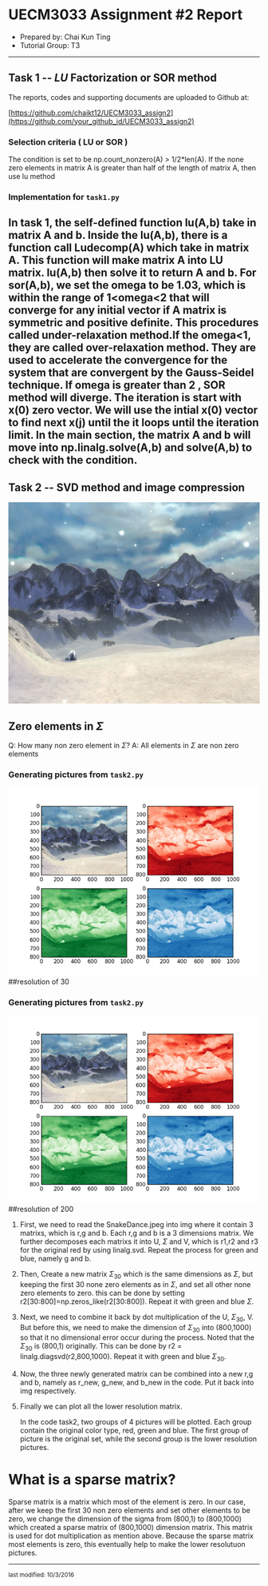 UECM3033 Assignment #2 Report
========================================================

- Prepared by: Chai Kun Ting
- Tutorial Group: T3

--------------------------------------------------------

## Task 1 --  $LU$ Factorization or SOR method

The reports, codes and supporting documents are uploaded to Github at: 

[https://github.com/chaikt12/UECM3033_assign2](https://github.com/your_github_id/UECM3033_assign2)

### Selection criteria ( LU or SOR )
The condition is set to be np.count_nonzero(A) > 1/2*len(A). If the none zero elements in matrix A is greater than half of the length of matrix A, then use lu method
### Implementation for `task1.py`
In task 1, the self-defined function lu(A,b) take in matrix A and b. Inside the lu(A,b), there is a function call Ludecomp(A) which take in matrix A. This function will make matrix A into LU matrix. lu(A,b) then solve it to return A and b. For sor(A,b), we set the omega to be 1.03, which is within the range of 1<omega<2 that will converge for any initial vector if A matrix is symmetric and positive definite. This procedures called under-relaxation method.If the omega<1, they are called over-relaxation method. They are used to accelerate the convergence for the system that are convergent by the Gauss-Seidel technique.  If omega is greater than 2 , SOR method will diverge. The iteration is start with x(0) zero vector. We will use the intial x(0) vector to find next x(j) until the it loops until the iteration limit. In the main section, the matrix A and b will move into np.linalg.solve(A,b) and solve(A,b) to check with the condition.
---------------------------------------------------------

## Task 2 -- SVD method and image compression

![SnakeDance.png](SnakeDance.png)

## Zero elements in $\Sigma$
Q: How many non zero element in $\Sigma$?
A: All elements in $\Sigma$ are non zero elements

### Generating pictures from `task2.py`
![resolution30.png](resolution30.png)
##resolution of 30

### Generating pictures from `task2.py`
![resolution200.png](resolution200.png)
##resolution of 200

1. First, we need to read the SnakeDance.jpeg into img where it contain 3 matrixs, which is r,g and b. Each r,g and b is a 3 dimensions matrix. We further decomposes each matrixs it into U, $\Sigma$ and  V, which is r1,r2 and r3 for the original red by using linalg.svd. Repeat the process for green and blue, namely g and b.

2.  Then, Create a new matrix $\Sigma_{30}$ which is the same dimensions as $\Sigma$, but keeping the first 30 none zero elements as in $\Sigma$, and set all other none zero elements to zero. this can be done by setting r2[30:800]=np.zeros_like(r2[30:800]). Repeat it with green and blue $\Sigma$.

3.  Next, we need to combine it back by dot multiplication of the U, $\Sigma_{30}$, V. But before this, we need to make the dimension of $\Sigma_{30}$ into (800,1000) so that it no dimensional error occur during the process. Noted that the $\Sigma_{30}$ is (800,1) originally. This can be done by r2 = linalg.diagsvd(r2,800,1000). Repeat it with green and blue $\Sigma_{30}$.

4. Now, the three newly generated matrix can be combined into a new r,g and b, namely as r_new, g_new, and b_new in the code. Put it back into img respectively.

5. Finally we can plot all the lower resolution matrix.

   In the code task2, two groups of 4 pictures will be plotted. Each group contain the original color type, red, green and blue. The first group of picture is the original set, while the second group is the lower resolution pictures.

# What is a sparse matrix?
Sparse matrix is a matrix which most of the element is zero. In our case, after we keep the first 30 non zero elements and set other elements to be zero, we change the dimension of the sigma from (800,1) to (800,1000) which created a sparse matrix of (800,1000) dimension matrix. This matrix is used for dot multiplication as mention above. Because the sparse matrix most elements is zero, this eventually help to make the lower resolutuon pictures.


-----------------------------------

<sup>last modified: 10/3/2016</sup>
